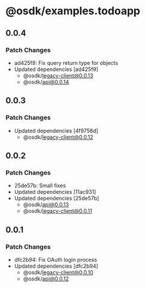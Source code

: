 # @osdk/examples.todoapp

## 0.0.4

### Patch Changes

- ad425f9: Fix query return type for objects
- Updated dependencies [ad425f9]
  - @osdk/legacy-client@0.0.13
  - @osdk/api@0.0.14

## 0.0.3

### Patch Changes

- Updated dependencies [4f9758d]
  - @osdk/legacy-client@0.0.12

## 0.0.2

### Patch Changes

- 25de57b: Small fixes
- Updated dependencies [11ac931]
- Updated dependencies [25de57b]
  - @osdk/api@0.0.13
  - @osdk/legacy-client@0.0.11

## 0.0.1

### Patch Changes

- dfc2b94: Fix OAuth login process
- Updated dependencies [dfc2b94]
  - @osdk/legacy-client@0.0.10
  - @osdk/api@0.0.12
